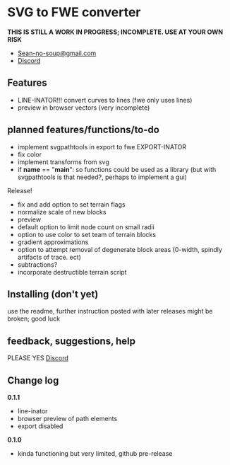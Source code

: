 # SVG to FWE converter

  **THIS IS STILL A WORK IN PROGRESS; INCOMPLETE. USE AT YOUR OWN RISK**
 - Sean-no-soup@gmail.com
 - [Discord](https://discord.gg/bHYWvVGRrF) 
 ## Features
 - LINE-INATOR!!! convert curves to lines (fwe only uses lines)
 - preview in browser vectors (very incomplete)

## planned features/functions/to-do
 - implement svgpathtools in export to fwe  EXPORT-INATOR
 - fix color
 - implement transforms from svg
 - if __name__ == "__main__": so functions could be used as a library (but with svgpathtools is that needed?, perhaps to implement a gui)

Release!

 - fix and add option to set terrain flags
 - normalize scale of new blocks
 - preview
 - default option to limit node count on small radii
 - option to use color to set team of terrain blocks
 - gradient approximations
 - option to attempt removal of degenerate block areas (0-width, spindly artifacts of trace. ect)
 - subtractions?
 - incorporate destructible terrain script
 
## Installing (don't yet)
use the readme, further instruction posted with later releases
might be broken; good luck

## feedback, suggestions, help
PLEASE YES
[Discord](https://discord.gg/bHYWvVGRrF) 

## Change log
**0.1.1**
 - line-inator
 - browser preview of path elements
 - export disabled

**0.1.0**
 - kinda functioning but very limited, github pre-release

